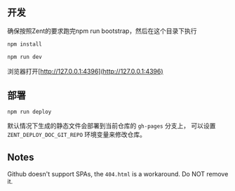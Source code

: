 ## 开发

确保按照Zent的要求跑完npm run bootstrap，然后在这个目录下执行

```bash
npm install

npm run dev
```

浏览器打开[http://127.0.0.1:4396](http://127.0.0.1:4396)

## 部署

`npm run deploy`

默认情况下生成的静态文件会部署到当前仓库的 `gh-pages` 分支上， 可以设置 `ZENT_DEPLOY_DOC_GIT_REPO` 环境变量来修改仓库。

## Notes

Github doesn't support SPAs, the `404.html` is a workaround. Do NOT remove it.
